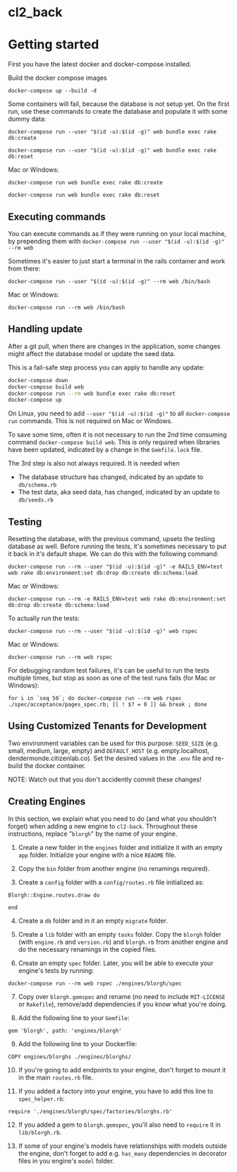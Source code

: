 # cl2_back

# Getting started

First you have the latest docker and docker-compose installed.

Build the docker compose images
```
docker-compose up --build -d
```
Some containers will fail, because the database is not setup yet.
On the first run, use these commands to create the database and populate it with some dummy data:

```
docker-compose run --user "$(id -u):$(id -g)" web bundle exec rake db:create

docker-compose run --user "$(id -u):$(id -g)" web bundle exec rake db:reset
```

Mac or Windows:

```
docker-compose run web bundle exec rake db:create

docker-compose run web bundle exec rake db:reset
```


## Executing commands

You can execute commands as if they were running on your local machine, by prepending them with `docker-compose run --user "$(id -u):$(id -g)" --rm web `

Sometimes it's easier to just start a terminal in the rails container and work from there:
```
docker-compose run --user "$(id -u):$(id -g)" --rm web /bin/bash
```

Mac or Windows:

```
docker-compose run --rm web /bin/bash
```

## Handling update

After a git pull, when there are changes in the application, some changes might affect the database model or update the seed data.

This is a fail-safe step process you can apply to handle any update:

```bash
docker-compose down
docker-compose build web
docker-compose run --rm web bundle exec rake db:reset
docker-compose up
```

On Linux, you need to add `--user "$(id -u):$(id -g)"` to all `docker-compose run` commands. This is not required on Mac or Windows.

To save some time, often it is not necessary to run the 2nd time consuming command `docker-compose build web`. This is only required when libraries have been updated, indicated by a change in the `Gemfile.lock` file.

The 3rd step is also not always required. It is needed when

- The database structure has changed, indicated by an update to `db/schema.rb`
- The test data, aka seed data, has changed, indicated by an update to `db/seeds.rb`

## Testing

Resetting the database, with the previous command, upsets the testing database as well. Before running the tests, it's sometimes necessary to put it back in it's default shape. We can do this with the following command:

```
docker-compose run --rm --user "$(id -u):$(id -g)" -e RAILS_ENV=test web rake db:environment:set db:drop db:create db:schema:load
```

Mac or Windows:

```
docker-compose run --rm -e RAILS_ENV=test web rake db:environment:set db:drop db:create db:schema:load
```

To actually run the tests:
```
docker-compose run --rm --user "$(id -u):$(id -g)" web rspec

```

Mac or Windows:

```
docker-compose run --rm web rspec

```

For debugging random test failures, it's can be useful to run the tests multiple times, but stop as soon as one of the test runs fails (for Mac or Windows):

```
for i in `seq 50`; do docker-compose run --rm web rspec ./spec/acceptance/pages_spec.rb; [[ ! $? = 0 ]] && break ; done
```


## Using Customized Tenants for Development

Two environment variables can be used for this purpose: `SEED_SIZE` (e.g. small, medium, large, empty) and `DEFAULT_HOST` (e.g. empty.localhost, dendermonde.citizenlab.co). Set the desired values in the `.env` file and re-build the docker container.

NOTE: Watch out that you don't accidently commit these changes!


## Creating Engines

In this section, we explain what you need to do (and what you shouldn't forget) when adding a new engine to `cl2-back`. Throughout these instructions, replace "`blorgh`" by the name of your engine.

1. Create a new folder in the `engines` folder and initialize it with an empty `app` folder. Initialize your engine with a nice `README` file.

2. Copy the `bin` folder from another engine (no renamings required).

3. Create a `config` folder with a `config/routes.rb` file initialized as:
```
Blorgh::Engine.routes.draw do

end
```

4. Create a `db` folder and in it an empty `migrate` folder.

5. Create a `lib` folder with an empty `tasks` folder. Copy the `blorgh` folder (with `engine.rb` and `version.rb`) and `blorgh.rb` from another engine and do the necessary renamings in the copied files.

6. Create an empty `spec` folder. Later, you will be able to execute your engine's tests by running:
```
docker-compose run --rm web rspec ./engines/blorgh/spec
```

7. Copy over `blorgh.gemspec` and rename (no need to include `MIT-LICENSE` or `Rakefile`), remove/add dependencies if you know what you're doing.

8. Add the following line to your `Gemfile`:
```
gem 'blorgh', path: 'engines/blorgh'
```

9. Add the following line to your Dockerfile:
```
COPY engines/blorghs ./engines/blorghs/
```

10. If you're going to add endpoints to your engine, don't forget to mount it in the main `routes.rb` file.

11. If you added a factory into your engine, you have to add this line to `spec_helper.rb`:
```
require './engines/blorgh/spec/factories/blorghs.rb'
```

12. If you added a gem to `blorgh.gemspec`, you'll also need to `require` it in `lib/blorgh.rb`.

13. If some of your engine's models have relationships with models outside the engine, don't forget to add e.g. `has_many` dependencies in decorator files in you engine's `model` folder.
